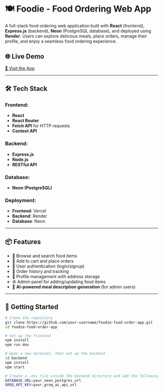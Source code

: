 # 🍽️ Foodie - Food Ordering Web App

A full-stack food ordering web application built with **React** (frontend), **Express.js** (backend), **Neon** (PostgreSQL database), and deployed using **Render**. Users can explore delicious meals, place orders, manage their profile, and enjoy a seamless food ordering experience.

## 🌐 Live Demo

[🔗 Visit the App](https://foodie-food-order-app.vercel.app)

---

## 🛠️ Tech Stack

### Frontend:
- **React**
- **React Router**
- **Fetch API** for HTTP requests
- **Context API**

### Backend:
- **Express.js**
- **Node.js**
- **RESTful API**

### Database:
- **Neon (PostgreSQL)**

### Deployment:
- **Frontend**: Vercel
- **Backend**: Render
- **Database**: Neon

---

## 📦 Features

- 🍱 Browse and search food items
- 🛒 Add to cart and place orders
- 🔐 User authentication (login/signup)
- 🧾 Order history and tracking
- 👤 Profile management with address storage
- ⚙️ Admin panel for adding/updating food items
- 🧠 **AI-powered meal description generation** (for admin users)

---

## 🚀 Getting Started

```bash
# Clone the repository
git clone https://github.com/your-username/foodie-food-order-app.git
cd foodie-food-order-app

# Set up the frontend
npm install
npm run dev

# Open a new terminal, then set up the backend
cd backend
npm install
npm start

# Create a .env file inside the backend directory and add the following:
DATABASE_URL=your_neon_postgres_url
GROQ_API_KEY=your_groq_ai_api_url
